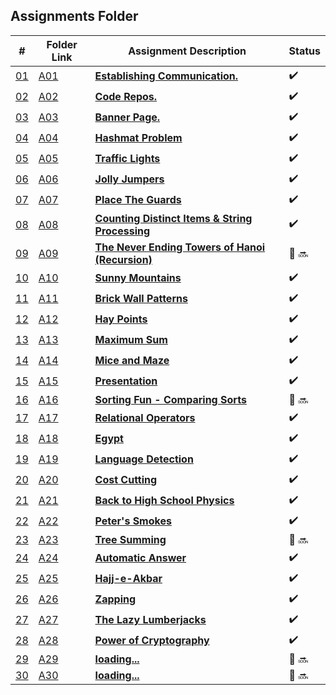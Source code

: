 ## Assignments Folder

|                                                  #                                                   | Folder Link                                                                                           | Assignment Description                                                                                                        | Status |
| :--------------------------------------------------------------------------------------------------: | ----------------------------------------------------------------------------------------------------- | ----------------------------------------------------------------------------------------------------------------------------- | ------ |
| [01](https://docs.google.com/spreadsheets/d/1jAkhTTA8b8BxF5ckkyct44jOz8PNmREB9QxGERVDSeY/edit#gid=0) | [A01](https://docs.google.com/spreadsheets/d/1jAkhTTA8b8BxF5ckkyct44jOz8PNmREB9QxGERVDSeY/edit#gid=0) | [**Establishing Communication.**](https://docs.google.com/spreadsheets/d/1jAkhTTA8b8BxF5ckkyct44jOz8PNmREB9QxGERVDSeY/edit#gid=0)          |:heavy_check_mark: |
| [02](https://github.com/LoicKonan/4883-PT-Konan/tree/master/Assignments) | [A02](https://github.com/LoicKonan/4883-PT-Konan/tree/master/Assignments)                             | [**Code Repos.**](https://github.com/LoicKonan/4883-PT-Konan/tree/master/Assignments)                                                    | :heavy_check_mark: |
| [03](./A03) | [A03](./A03) | [**Banner Page.**](A03)          | :heavy_check_mark: |
| [04](./A04) | [A04](./A04) | [**Hashmat Problem**](A04)       | :heavy_check_mark: |
| [05](./A05) | [A05](./A05) | [**Traffic Lights**](A05)        | :heavy_check_mark: |
| [06](./A06) | [A06](./A06) | [**Jolly Jumpers**](A06)         | :heavy_check_mark: |
| [07](./A07) | [A07](./A07) | [**Place The Guards**](A07)      | :heavy_check_mark: |
| [08](./A08) | [A08](./A08) | [**Counting Distinct Items & String Processing**](A08)|:heavy_check_mark:|
| [09](./A09) | [A09](./A09) | [**The Never Ending Towers of Hanoi (Recursion)**](A09)| 🔴 🔜 |
| [10](./A10) | [A10](./A10) | [**Sunny Mountains**](A10)      |:heavy_check_mark:|
| [11](./A11) | [A11](./A11) | [**Brick Wall Patterns**](A11)  |:heavy_check_mark:|
| [12](./A12) | [A12](./A12) | [**Hay Points**](A12)           |:heavy_check_mark:|
| [13](./A13) | [A13](./A13) | [**Maximum Sum**](A13)          |:heavy_check_mark:|
| [14](./A14) | [A14](./A14) | [**Mice and Maze**](A14)        |:heavy_check_mark:|
| [15](./A15) | [A15](./A15) | [**Presentation**](A15)         |:heavy_check_mark:|
| [16](./A16) | [A16](./A16) | [**Sorting Fun - Comparing Sorts**](A16) |🔴 🔜|
| [17](./A17) | [A17](./A17) | [**Relational Operators**](A17) | :heavy_check_mark: |
| [18](./A18) | [A18](./A18) | [**Egypt**](A18)                | :heavy_check_mark: |
| [19](./A19) | [A19](./A19) | [**Language Detection**](A19)   | :heavy_check_mark: |
| [20](./A20) | [A20](./A20) | [**Cost Cutting**](A20)         | :heavy_check_mark: |
| [21](./A21) | [A21](./A21) | [**Back to High School Physics**](A21) | :heavy_check_mark: |
| [22](./A22) | [A22](./A22) | [**Peter's Smokes**](A22)       | :heavy_check_mark: |
| [23](./A23) | [A23](./A23) | [**Tree Summing**](A23)         | 🔴 🔜 |
| [24](./A24) | [A24](./A24) | [**Automatic Answer**](A24)     | :heavy_check_mark: |
| [25](./A25) | [A25](./A25) | [**Hajj-e-Akbar**](A25)         | :heavy_check_mark: |
| [26](./A26) | [A26](./A26) | [**Zapping**](A26)              | :heavy_check_mark: |
| [27](./A27) | [A27](./A27) | [**The Lazy Lumberjacks**](A27) | :heavy_check_mark: |
| [28](./A28) | [A28](./A28) | [**Power of Cryptography**](A28)| :heavy_check_mark: |
| [29](./A29) | [A29](./A29) | [**loading...**](A29)           | 🔴 🔜 |
| [30](./A30) | [A30](./A30) | [**loading...**](A30)           | 🔴 🔜 |
